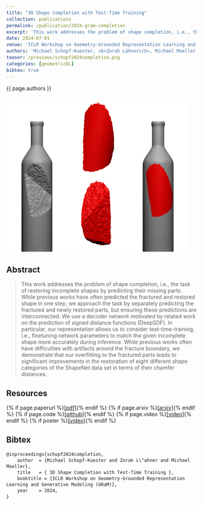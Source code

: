 ```yaml
---
title: "3D Shape Completion with Test-Time Training"
collection: publications
permalink: /publication/2024-gram-completion
excerpt: 'This work addresses the problem of shape completion, i.e., the task of restoring incomplete shapes by predicting their missing parts. While previous works have often predicted the fractured and restored shape in one step, we approach the task by separately predicting the fractured and newly restored parts, but ensuring these predictions are interconnected. We use a decoder network motivated by related work on the prediction of signed distance functions (DeepSDF). In particular, our representation allows us to consider test-time-training, i.e., finetuning network parameters to match the given incomplete shape more accurately during inference. While previous works often have difficulties with artifacts around the fracture boundary, we demonstrate that our overfitting to the fractured parts leads to significant improvements in the restoration of eight different shape categories of the ShapeNet data set in terms of their chamfer distances.'
date: 2024-07-01
venue: 'ICLR Workshop on Geometry-Grounded Representation Learning and Generative Modeling (GRaM)'
authors: 'Michael Schopf-Kuester, <b>Zorah Lähner</b>, Michael Moeller'
teaser: /previews/schopf2024completion.png
categories: [geometricDL]
bibtex: true
---
```


{{ page.authors }}

<img class="pub_teaser" src="../images/previews/schopf2024completion.png" alt="Teaser Image" title="teaser" />

## Abstract

> This work addresses the problem of shape completion, i.e., the task of restoring incomplete shapes by predicting their missing parts. While previous works have often predicted the fractured and restored shape in one step, we approach the task by separately predicting the fractured and newly restored parts, but ensuring these predictions are interconnected. We use a decoder network motivated by related work on the prediction of signed distance functions (DeepSDF). In particular, our representation allows us to consider test-time-training, i.e., finetuning network parameters to match the given incomplete shape more accurately during inference. While previous works often have difficulties with artifacts around the fracture boundary, we demonstrate that our overfitting to the fractured parts leads to significant improvements in the restoration of eight different shape categories of the ShapeNet data set in terms of their chamfer distances.

## Resources

{% if page.paperurl %}<a href=" {{ page.paperurl }} ">[pdf]</a>{% endif %} {% if page.arxiv %}<a href=" {{ page.arxiv }} ">[arxiv]</a>{% endif %} {% if page.code %}<a href=" {{ page.code }} ">[github]</a>{% endif %} {% if page.video %}<a href=" {{ page.video }} ">[video]</a>{% endif %} {% if poster %}<a href=" {{ page.poster }} ">[video]</a>{% endif %}


## Bibtex

    @inproceedings{schopf2024completion,
        author 	= {Michael Schopf-Kuester and Zorah L\"ahner and Michael Moeller},
        title 	= { 3D Shape Completion with Test-Time Training },
        booktitle = {ICLR Workshop on Geometry-Grounded Representation Learning and Generative Modeling (GRaM)},
        year 	= 2024,
    }
